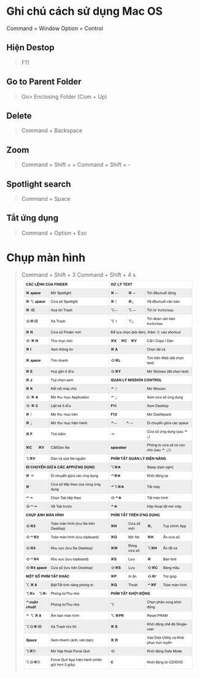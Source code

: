 # Ghi chú cách sử dụng Mac OS

Command = Window
Option = Control

## Hiện Destop

> F11

## Go to Parent Folder

> Go> Enclosing Folder (Com + Up)

## Delete

> Command + Backspace

## Zoom

> Command + Shift + +
> Command + Shift + -

## Spotlight search

> Command + Space

## Tắt ứng dụng

> Command + Option + Esc

# Chụp màn hình

> Command + Shift + 3
> Command + Shift + 4
s
![](mac_shortcut.png)


